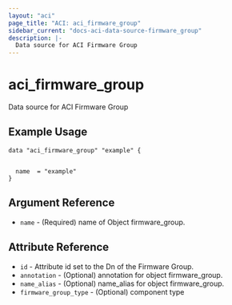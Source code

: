 ```yaml
---
layout: "aci"
page_title: "ACI: aci_firmware_group"
sidebar_current: "docs-aci-data-source-firmware_group"
description: |-
  Data source for ACI Firmware Group
---
```


# aci_firmware_group #
Data source for ACI Firmware Group

## Example Usage ##

```hcl
data "aci_firmware_group" "example" {


  name  = "example"
}
```
## Argument Reference ##
* `name` - (Required) name of Object firmware_group.



## Attribute Reference

* `id` - Attribute id set to the Dn of the Firmware Group.
* `annotation` - (Optional) annotation for object firmware_group.
* `name_alias` - (Optional) name_alias for object firmware_group.
* `firmware_group_type` - (Optional) component type
